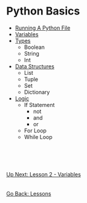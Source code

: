 # Python Basics
* [Running A Python File](running-python-scripts.md)
* [Variables](variables.md)
* [Types](types.md)
    * Boolean
    * String
    * Int
* [Data Structures](data-structures.md)
    * List
    * Tuple
    * Set
    * Dictionary
* [Logic](logic.md)
    * If Statement
        * not
        * and
        * or
    * For Loop
    * While Loop

\
\
\
\
[Up Next: Lesson 2 - Variables](variables.md)
\
\
\
[Go Back: Lessons](../README.md)
